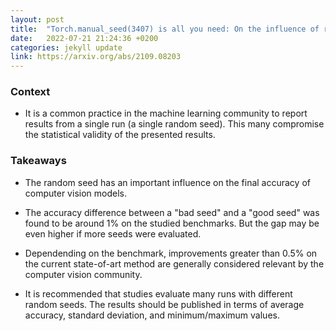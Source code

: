 ```yaml
---
layout: post
title:  "Torch.manual_seed(3407) is all you need: On the influence of random seeds in deep learning architectures for computer vision"
date:   2022-07-21 21:24:36 +0200
categories: jekyll update
link: https://arxiv.org/abs/2109.08203
---
```

### Context

- It is a common practice in the machine learning community to report results from a single run (a single
random seed). This many compromise the statistical validity of the presented results.

### Takeaways

- The random seed has an important influence on the final accuracy of computer vision models.

- The accuracy difference between a "bad seed" and a "good seed" was found to be around 1% on the
studied benchmarks. But the gap may be even higher if more seeds were evaluated.

- Dependending on the benchmark, improvements greater than 0.5% on the current state-of-art method
are generally considered relevant by the computer vision community.

- It is recommended that studies evaluate many runs with different random seeds. The results should
be published in terms of average accuracy, standard deviation, and minimum/maximum values.
